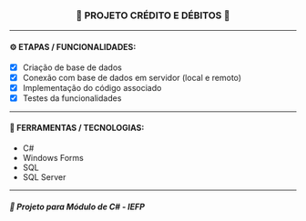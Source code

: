 <h3 align="center"> 
  🚧 PROJETO CRÉDITO E DÉBITOS 🚧
</h3>

---
#### ⚙️ ETAPAS / FUNCIONALIDADES:

- [x] Criação de base de dados
- [x] Conexão com base de dados em servidor (local e remoto)
- [x] Implementação do código associado
- [x] Testes da funcionalidades

---
#### 🔧 FERRAMENTAS / TECNOLOGIAS:

- C#
- Windows Forms 
- SQL
- SQL Server

---
##### 📖 Projeto para Módulo de C# - IEFP
